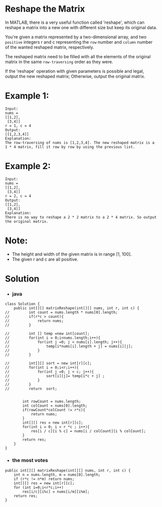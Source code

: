 # Reshape the Matrix

In MATLAB, there is a very useful function called 'reshape', which can reshape a matrix into a new one with different size but keep its original data.

You're given a matrix represented by a two-dimensional array, and two `positive` integers r and c representing the `row` number and `column` number of the wanted reshaped matrix, respectively.

The reshaped matrix need to be filled with all the elements of the original matrix in the same `row-traversing` order as they were.

If the 'reshape' operation with given parameters is possible and legal, output the new reshaped matrix; Otherwise, output the original matrix.

# Example 1:

    Input: 
    nums = 
    [[1,2],
     [3,4]]
    r = 1, c = 4
    Output: 
    [[1,2,3,4]]
    Explanation:
    The row-traversing of nums is [1,2,3,4]. The new reshaped matrix is a 1 * 4 matrix, fill it row by row by using the previous list.
    
    
# Example 2:
    
    Input: 
    nums = 
    [[1,2],
     [3,4]]
    r = 2, c = 4
    Output: 
    [[1,2],
     [3,4]]
    Explanation:
    There is no way to reshape a 2 * 2 matrix to a 2 * 4 matrix. So output the original matrix.
    
# Note:
  * The height and width of the given matrix is in range [1, 100].
  * The given r and c are all positive.
  
  
# Solution
* ### java
```
class Solution {
    public int[][] matrixReshape(int[][] nums, int r, int c) {
//         int count = nums.length * nums[0].length;
//         if(r*c > count){
//             return nums;
//         }
        
//         int [] temp =new int[count];
//         for(int i = 0;i<nums.length;i++){
//             for(int j =0; j < nums[i].length; j++){
//                 temp[i*nums[i].length + j] = nums[i][j];
//             }
//         }
        
//         int[][] sort = new int[r][c];
//         for(int i = 0;i<r;i++){
//             for(int j =0; j < c; j++){
//                 sort[i][j]= temp[i*c + j] ;
//             }
//         }
//         return  sort;
        
        
        int rowCount = nums.length;
        int colCount = nums[0].length;
        if(rowCount*colCount != r*c){
            return nums;
        }
        int[][] res = new int[r][c];
        for(int i = 0; i < r *c ; i++){
            res[i / c][i % c] = nums[i / colCount][i % colCount];
        }
        return res;
    }
}
```
* ### the most votes 
```
public int[][] matrixReshape(int[][] nums, int r, int c) {
    int n = nums.length, m = nums[0].length;
    if (r*c != n*m) return nums;
    int[][] res = new int[r][c];
    for (int i=0;i<r*c;i++) 
        res[i/c][i%c] = nums[i/m][i%m];
    return res;
}
```
